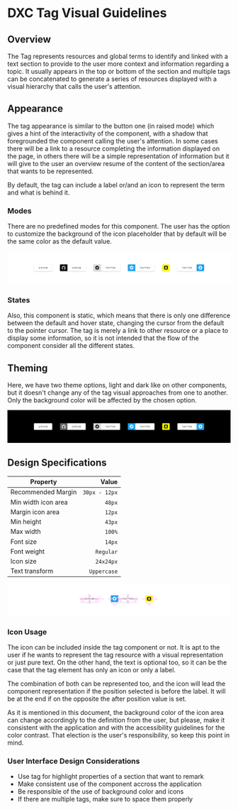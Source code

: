 # DXC Tag Visual Guidelines

## Overview

The Tag represents resources and global terms to identify and linked with a text section to provide to the user more context and information regarding a topic. It usually appears in the top or bottom of the section and multiple tags can be concatenated to generate a series of resources displayed with a visual hierarchy that calls the user's attention.

## Appearance

The tag appearance is similar to the button one (in raised mode) which gives a hint of the interactivity of the component, with a shadow that foregrounded the component calling the user's attention. In some cases there will be a link to a resource completing the information displayed on the page, in others there will be a simple representation of information but it will give to the user an overview resume of the content of the section/area that wants to be represented. 

By default, the tag can include a label or/and an icon to represent the term and what is behind it. 

### Modes

There are no predefined modes for this component. The user has the option to customize the background of the icon placeholder that by default will be the same color as the default value.

![Modes of the tag component](images/tag_modes.png)

### States

Also, this component is static, which means that there is only one difference between the default and hover state, changing the cursor from the default to the pointer cursor. The tag is merely a link to other resource or a place to display some information, so it is not intended that the flow of the component consider all the different states.

## Theming

Here, we have two theme options, light and dark like on other components, but it doesn't change any of the tag visual approaches from one to another. Only the background color will be affected by the chosen option. 

![Theming for the tag component](images/tag_theme.png)

## Design Specifications

| Property           | Value|
|--------------------|------:|
| Recommended Margin | `30px - 12px`|
| Min width icon area| `48px` |
| Margin icon area   | `12px` |
| Min height         | `43px` |
| Max width          | `100%` |
| Font size          | `14px` |
| Font weight        | `Regular` |
| Icon size          | `24x24px` |
| Text transform     | `Uppercase` |

![Design specification for the tag component](images/tag_specs.png)

### Icon Usage

The icon can be included inside the tag component or not. It is apt to the user if he wants to represent the tag resource with a visual representation or just pure text. On the other hand, the text is optional too, so it can be the case that the tag element has only an icon or only a label. 

The combination of both can be represented too, and the icon will lead the component representation if the position selected is before the label. It will be at the end if on the opposite the after position value is set.

As it is mentioned in this document, the background color of the icon area can change accordingly to the definition from the user, but please, make it consistent with the application and with the accessibility guidelines for the color contrast. That election is the user's responsibility, so keep this point in mind.


### User Interface Design Considerations

- Use tag for highlight properties of a section that want to remark
- Make consistent use of the component accross the application
- Be responsible of the use of background color and icons
- If there are multiple tags, make sure to space them properly
